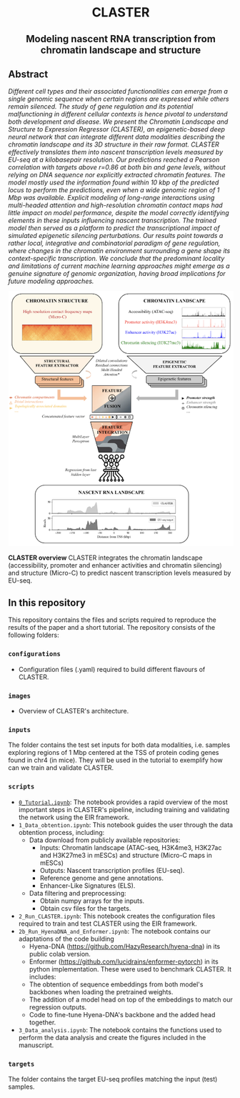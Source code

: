 # <center>CLASTER
## <center> Modeling nascent RNA transcription from chromatin landscape and structure <center>

## Abstract

_Different cell types and their associated functionalities can emerge from a single genomic sequence when certain regions are expressed while others remain silenced. The study of gene regulation and its potential malfunctioning in different cellular contexts is hence pivotal to understand both development and disease. We present the Chromatin Landscape and Structure to Expression Regressor (CLASTER), an epigenetic-based deep neural network that can integrate different data modalities describing the chromatin landscape and its 3D structure in their raw format. CLASTER effectively translates them into nascent transcription levels measured by EU-seq at a kilobasepair resolution. Our predictions reached a Pearson correlation with targets above r=0.86 at both bin and gene levels, without relying on DNA sequence nor explicitly extracted chromatin features. The model mostly used the information found within 10 kbp of the predicted locus to perform the predictions, even when a wide genomic region of 1 Mbp was available. Explicit modeling of long-range interactions using multi-headed attention and high-resolution chromatin contact maps had little impact on model performance, despite the model correctly identifying elements in these inputs influencing nascent transcription. The trained model then served as a platform to predict the transcriptional impact of simulated epigenetic silencing perturbations. Our results point towards a rather local, integrative and combinatorial paradigm of gene regulation, where changes in the chromatin environment surrounding a gene shape its context-specific transcription. We conclude that the predominant locality and limitations of current machine learning approaches might emerge as a genuine signature of genomic organization, having broad implications for future modeling approaches._ 

![Claster image](https://raw.githubusercontent.com/RasmussenLab/CLASTER/master/images/Claster_image.png)

**CLASTER overview** CLASTER integrates the chromatin landscape (accessibility, promoter and enhancer activities and chromatin silencing) and structure (Micro-C) to predict nascent transcription levels measured by EU-seq.

## In this repository

This repository contains the files and scripts required to reproduce the results of the paper and a short tutorial. The repository consists of the following folders:

### `configurations`
- Configuration files (.yaml) required to build different flavours of CLASTER.

### `images`
- Overview of CLASTER's architecture.

### `inputs`

The folder contains the test set inputs for both data modalities, i.e. samples exploring regions of 1 Mbp centered at the TSS of protein coding genes found in chr4 (in mice). They will be used in the tutorial to exemplify how can we train and validate CLASTER.

### `scripts`

- [`0_Tutorial.ipynb`](https://github.com/RasmussenLab/CLASTER/blob/master/scripts/0_Tutorial.ipynb): The notebook provides a rapid overview of the most important steps in CLASTER's pipeline, including training and validating the network using the EIR framework. 
- `1_Data_obtention.ipynb`: This notebook guides the user through the data obtention process, including:
    - Data download from publicly available repositories:
        - Inputs: Chromatin landscape (ATAC-seq, H3K4me3, H3K27ac and H3K27me3 in mESCs) and structure (Micro-C maps in mESCs)
        - Outputs: Nascent transcription profiles (EU-seq).
        - Reference genome and gene annotations.
        - Enhancer-Like Signatures (ELS).
    - Data filtering and preprocessing:
        - Obtain numpy arrays for the inputs.
        - Obtain csv files for the targets.
- `2_Run_CLASTER.ipynb`: This notebook creates the configuration files required to train and test CLASTER using the EIR framework.
- `2b_Run_HyenaDNA_and_Enformer.ipynb`: The notebook contains our adaptations of the code building
    - Hyena-DNA (https://github.com/HazyResearch/hyena-dna) in its public colab version.
    - Enformer (https://github.com/lucidrains/enformer-pytorch) in its python implementation. 
These were used to benchmark CLASTER. It includes:
    - The obtention of sequence embeddings from both model's backbones when loading the pretrained weights. 
    - The addition of a model head on top of the embeddings to match our regression outputs.
    - Code to fine-tune Hyena-DNA's backbone and the added head together.
- `3_Data_analysis.ipynb`: The notebook contains the functions used to perform the data analysis and create the figures included in the manuscript.

### `targets`

The folder contains the target EU-seq profiles matching the input (test) samples.
